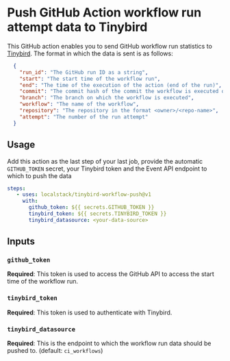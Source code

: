 # Push GitHub Action workflow run attempt data to Tinybird

This GitHub action enables you to send GitHub workflow run statistics to
[Tinybird](https://www.tinybird.co/). The format in which the data is sent is as follows:

```json
  {
    "run_id": "The GitHub run ID as a string",
    "start": "The start time of the workflow run",
    "end": "The time of the execution of the action (end of the run)",
    "commit": "The commit hash of the commit the workflow is executed on",
    "branch": "The branch on which the workflow is executed", 
    "workflow": "The name of the workflow",
    "repository": "The repository in the format <owner>/<repo-name>",
    "attempt": "The number of the run attempt"
  }
```

## Usage

Add this action as the last step of your last job, provide the automatic `GITHUB_TOKEN` secret,
your Tinybird token and the Event API endpoint to which to push the data

```yaml
steps:
   - uses: localstack/tinybird-workflow-push@v1
     with:
       github_token: ${{ secrets.GITHUB_TOKEN }}
       tinybird_token: ${{ secrets.TINYBIRD_TOKEN }}
       tinybird_datasource: <your-data-source>
```

## Inputs

### `github_token`

**Required**: This token is used to access the GitHub API to access the start time of the workflow run.

### `tinybird_token`

**Required**: This token is used to authenticate with Tinybird.

### `tinybird_datasource`

**Required**: This is the endpoint to which the workflow run data should be pushed to. (default: `ci_workflows`)
